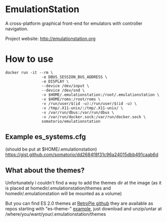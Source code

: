# EmulationStation
A cross-platform graphical front-end for emulators with controller navigation.

Project website: http://emulationstation.org

# How to use
```
docker run -it --rm \
                -e DBUS_SESSION_BUS_ADDRESS \
                -e DISPLAY \
                --device /dev/input \
                --device /dev/snd \
                -v $HOME/.emulationstation:/root/.emulationstation \
                -v $HOME/roms:/root/roms \
                -v /run/user/$(id -u):/run/user/$(id -u) \
                -v /tmp/.X11-unix/:/tmp/.X11-unix/ \
                -v /var/run/dbus:/var/run/dbus \
                -v /var/run/docker.sock:/var/run/docker.sock \
                somatorio/emulationstation
```

## Example es_systems.cfg 
(should be put at $HOME/.emulationstation)
https://gist.github.com/somatorio/dd2684f8f31c96a24015dbb491caab6d

## What about the themes?

Unfortunately i couldn't find a way to add the themes dir at the image (as it is placed at homedir/.emulationstation/themes and homedir/.emulationstation will be mounted as a volume)

But you can find ES 2.0 themes at [RetroPie github](https://github.com/RetroPie) they are available as repos starting with "es-theme-" [example](https://github.com/RetroPie/es-theme-simple), just download and unzip/untar at /where/you/want/your/.emulationstation/themes
